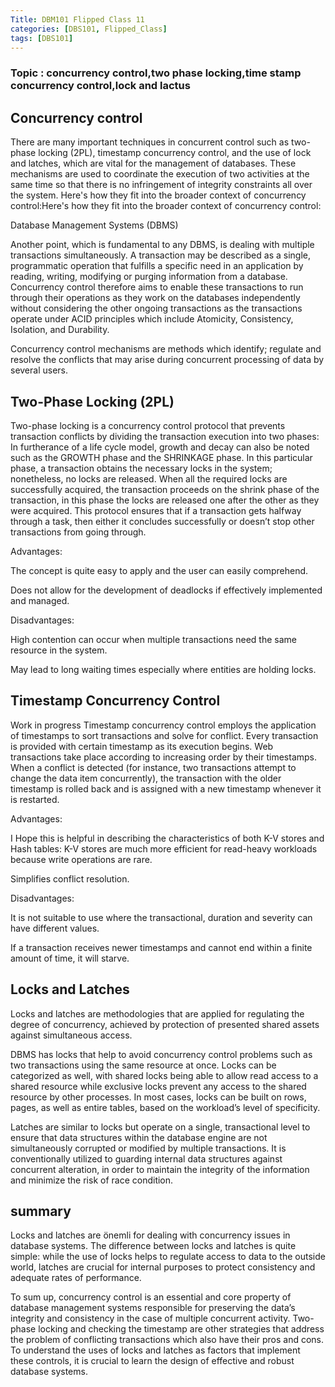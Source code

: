 ```yaml
---
Title: DBM101 Flipped Class 11
categories: [DBS101, Flipped_Class]
tags: [DBS101]
---
```


### Topic : concurrency control,two phase locking,time stamp concurrency control,lock and lactus

## Concurrency control

There are many important techniques in concurrent control such as two-phase locking (2PL), timestamp concurrency control, and the use of lock and latches, which are vital for the management of databases. These mechanisms are used to coordinate the execution of two activities at the same time so that there is no infringement of integrity constraints all over the system. Here's how they fit into the broader context of concurrency control:Here's how they fit into the broader context of concurrency control:

Database Management Systems (DBMS)

Another point, which is fundamental to any DBMS, is dealing with multiple transactions simultaneously. A transaction may be described as a single, programmatic operation that fulfills a specific need in an application by reading, writing, modifying or purging information from a database. Concurrency control therefore aims to enable these transactions to run through their operations as they work on the databases independently without considering the other ongoing transactions as the transactions operate under ACID principles which include Atomicity, Consistency, Isolation, and Durability.

Concurrency control mechanisms are methods which identify; regulate and resolve the conflicts that may arise during concurrent processing of data by several users.


## Two-Phase Locking (2PL)

Two-phase locking is a concurrency control protocol that prevents transaction conflicts by dividing the transaction execution into two phases: In furtherance of a life cycle model, growth and decay can also be noted such as the GROWTH phase and the SHRINKAGE phase. In this particular phase, a transaction obtains the necessary locks in the system; nonetheless, no locks are released. When all the required locks are successfully acquired, the transaction proceeds on the shrink phase of the transaction, in this phase the locks are released one after the other as they were acquired. This protocol ensures that if a transaction gets halfway through a task, then either it concludes successfully or doesn’t stop other transactions from going through.

Advantages:

The concept is quite easy to apply and the user can easily comprehend.

Does not allow for the development of deadlocks if effectively implemented and managed.

Disadvantages:

High contention can occur when multiple transactions need the same resource in the system.

May lead to long waiting times especially where entities are holding locks.

## Timestamp Concurrency Control

Work in progress Timestamp concurrency control employs the application of timestamps to sort transactions and solve for conflict. Every transaction is provided with certain timestamp as its execution begins. Web transactions take place according to increasing order by their timestamps. When a conflict is detected (for instance, two transactions attempt to change the data item concurrently), the transaction with the older timestamp is rolled back and is assigned with a new timestamp whenever it is restarted.

Advantages:

I Hope this is helpful in describing the characteristics of both K-V stores and Hash tables: K-V stores are much more efficient for read-heavy workloads because write operations are rare.

Simplifies conflict resolution.

Disadvantages:

It is not suitable to use where the transactional, duration and severity can have different values.

If a transaction receives newer timestamps and cannot end within a finite amount of time, it will starve.

## Locks and Latches

Locks and latches are methodologies that are applied for regulating the degree of concurrency, achieved by protection of presented shared assets against simultaneous access.

DBMS has locks that help to avoid concurrency control problems such as two transactions using the same resource at once. Locks can be categorized as well, with shared locks being able to allow read access to a shared resource while exclusive locks prevent any access to the shared resource by other processes. In most cases, locks can be built on rows, pages, as well as entire tables, based on the workload’s level of specificity.

Latches are similar to locks but operate on a single, transactional level to ensure that data structures within the database engine are not simultaneously corrupted or modified by multiple transactions. It is conventionally utilized to guarding internal data structures against concurrent alteration, in order to maintain the integrity of the information and minimize the risk of race condition.

## summary 

Locks and latches are önemli for dealing with concurrency issues in database systems. The difference between locks and latches is quite simple: while the use of locks helps to regulate access to data to the outside world, latches are crucial for internal purposes to protect consistency and adequate rates of performance.

To sum up, concurrency control is an essential and core property of database management systems responsible for preserving the data’s integrity and consistency in the case of multiple concurrent activity. Two-phase locking and checking the timestamp are other strategies that address the problem of conflicting transactions which also have their pros and cons. To understand the uses of locks and latches as factors that implement these controls, it is crucial to learn the design of effective and robust database systems.

